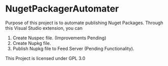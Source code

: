 # NugetPackagerAutomater
Purpose of this project is to automate publishing Nuget Packages.
Through this Visual Studio extension, you can 
1. Create Nuspec file. (Improvements Pending)
2. Create Nupkg file. 
3. Publish Nupkg file to Feed Server (Pending Functionality). 

This Project is licensed under GPL 3.0
